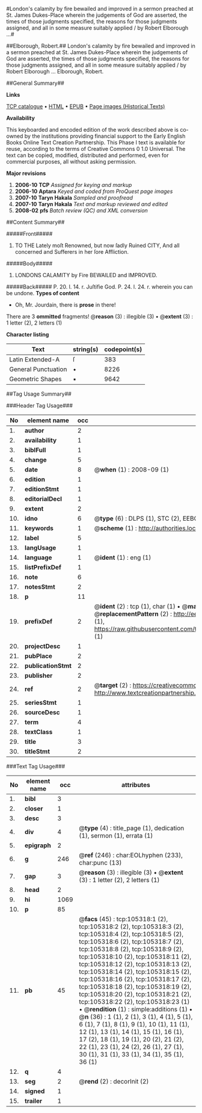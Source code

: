 #London's calamity by fire bewailed and improved in a sermon preached at St. James Dukes-Place wherein the judgements of God are asserted, the times of those judgments specified, the reasons for those judgments assigned, and all in some measure suitably applied / by Robert Elborough ...#

##Elborough, Robert.##
London's calamity by fire bewailed and improved in a sermon preached at St. James Dukes-Place wherein the judgements of God are asserted, the times of those judgments specified, the reasons for those judgments assigned, and all in some measure suitably applied / by Robert Elborough ...
Elborough, Robert.

##General Summary##

**Links**

[TCP catalogue](http://www.ota.ox.ac.uk/tcp/)  • 
[HTML](http://tei.it.ox.ac.uk/tcp/Texts-HTML/free/A38/A38556.html)  • 
[EPUB](http://tei.it.ox.ac.uk/tcp/Texts-EPUB/free/A38/A38556.epub) • 
[Page images (Historical Texts)](https://data.historicaltexts.jisc.ac.uk/view?pubId=eebo-16350294e&pageId=eebo-16350294e-105318-1)

**Availability**

This keyboarded and encoded edition of the
	       work described above is co-owned by the institutions
	       providing financial support to the Early English Books
	       Online Text Creation Partnership. This Phase I text is
	       available for reuse, according to the terms of Creative
	       Commons 0 1.0 Universal. The text can be copied,
	       modified, distributed and performed, even for
	       commercial purposes, all without asking permission.

**Major revisions**

1. __2006-10__ __TCP__ *Assigned for keying and markup*
1. __2006-10__ __Aptara__ *Keyed and coded from ProQuest page images*
1. __2007-10__ __Taryn Hakala__ *Sampled and proofread*
1. __2007-10__ __Taryn Hakala__ *Text and markup reviewed and edited*
1. __2008-02__ __pfs__ *Batch review (QC) and XML conversion*

##Content Summary##

#####Front#####

1. TO THE
Lately moſt Renowned, but now
ſadly Ruined
CITY,
And all concerned and Sufferers
in her ſore Affliction.

#####Body#####

1. LONDONS
CALAMITY
by Fire
BEWAILED and IMPROVED.

#####Back#####
P. 20. l. 14. r. Juſtifie God. P. 24. l. 24. r. wherein you can be undone.
**Types of content**

  * Oh, Mr. Jourdain, there is **prose** in there!

There are 3 **ommitted** fragments! 
 @__reason__ (3) : illegible (3)  •  @__extent__ (3) : 1 letter (2), 2 letters (1)

**Character listing**


|Text|string(s)|codepoint(s)|
|---|---|---|
|Latin Extended-A|ſ|383|
|General Punctuation|•|8226|
|Geometric Shapes|▪|9642|

##Tag Usage Summary##

###Header Tag Usage###

|No|element name|occ|attributes|
|---|---|---|---|
|1.|__author__|2||
|2.|__availability__|1||
|3.|__biblFull__|1||
|4.|__change__|5||
|5.|__date__|8| @__when__ (1) : 2008-09 (1)|
|6.|__edition__|1||
|7.|__editionStmt__|1||
|8.|__editorialDecl__|1||
|9.|__extent__|2||
|10.|__idno__|6| @__type__ (6) : DLPS (1), STC (2), EEBO-CITATION (1), OCLC (1), VID (1)|
|11.|__keywords__|1| @__scheme__ (1) : http://authorities.loc.gov/ (1)|
|12.|__label__|5||
|13.|__langUsage__|1||
|14.|__language__|1| @__ident__ (1) : eng (1)|
|15.|__listPrefixDef__|1||
|16.|__note__|6||
|17.|__notesStmt__|2||
|18.|__p__|11||
|19.|__prefixDef__|2| @__ident__ (2) : tcp (1), char (1)  •  @__matchPattern__ (2) : ([0-9\-]+):([0-9IVX]+) (1), (.+) (1)  •  @__replacementPattern__ (2) : http://eebo.chadwyck.com/downloadtiff?vid=$1&page=$2 (1), https://raw.githubusercontent.com/textcreationpartnership/Texts/master/tcpchars.xml#$1 (1)|
|20.|__projectDesc__|1||
|21.|__pubPlace__|2||
|22.|__publicationStmt__|2||
|23.|__publisher__|2||
|24.|__ref__|2| @__target__ (2) : https://creativecommons.org/publicdomain/zero/1.0/ (1), http://www.textcreationpartnership.org/docs/. (1)|
|25.|__seriesStmt__|1||
|26.|__sourceDesc__|1||
|27.|__term__|4||
|28.|__textClass__|1||
|29.|__title__|3||
|30.|__titleStmt__|2||


###Text Tag Usage###

|No|element name|occ|attributes|
|---|---|---|---|
|1.|__bibl__|3||
|2.|__closer__|1||
|3.|__desc__|3||
|4.|__div__|4| @__type__ (4) : title_page (1), dedication (1), sermon (1), errata (1)|
|5.|__epigraph__|2||
|6.|__g__|246| @__ref__ (246) : char:EOLhyphen (233), char:punc (13)|
|7.|__gap__|3| @__reason__ (3) : illegible (3)  •  @__extent__ (3) : 1 letter (2), 2 letters (1)|
|8.|__head__|2||
|9.|__hi__|1069||
|10.|__p__|85||
|11.|__pb__|45| @__facs__ (45) : tcp:105318:1 (2), tcp:105318:2 (2), tcp:105318:3 (2), tcp:105318:4 (2), tcp:105318:5 (2), tcp:105318:6 (2), tcp:105318:7 (2), tcp:105318:8 (2), tcp:105318:9 (2), tcp:105318:10 (2), tcp:105318:11 (2), tcp:105318:12 (2), tcp:105318:13 (2), tcp:105318:14 (2), tcp:105318:15 (2), tcp:105318:16 (2), tcp:105318:17 (2), tcp:105318:18 (2), tcp:105318:19 (2), tcp:105318:20 (2), tcp:105318:21 (2), tcp:105318:22 (2), tcp:105318:23 (1)  •  @__rendition__ (1) : simple:additions (1)  •  @__n__ (36) : 1 (1), 2 (1), 3 (1), 4 (1), 5 (1), 6 (1), 7 (1), 8 (1), 9 (1), 10 (1), 11 (1), 12 (1), 13 (1), 14 (1), 15 (1), 16 (1), 17 (2), 18 (1), 19 (1), 20 (2), 21 (2), 22 (1), 23 (1), 24 (2), 26 (1), 27 (1), 30 (1), 31 (1), 33 (1), 34 (1), 35 (1), 36 (1)|
|12.|__q__|4||
|13.|__seg__|2| @__rend__ (2) : decorInit (2)|
|14.|__signed__|1||
|15.|__trailer__|1||
